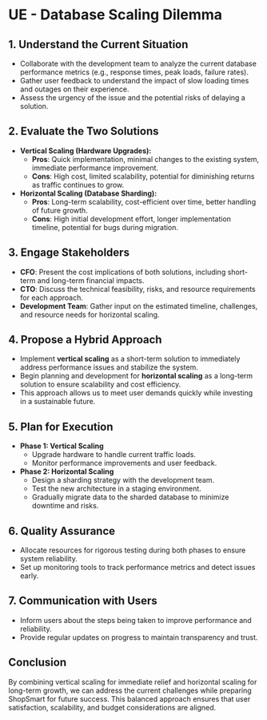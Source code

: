 # UE - Database Scaling Dilemma 


## 1. **Understand the Current Situation**
   - Collaborate with the development team to analyze the current database performance metrics (e.g., response times, peak loads, failure rates).
   - Gather user feedback to understand the impact of slow loading times and outages on their experience.
   - Assess the urgency of the issue and the potential risks of delaying a solution.

## 2. **Evaluate the Two Solutions**
   - **Vertical Scaling (Hardware Upgrades):**
     - **Pros**: Quick implementation, minimal changes to the existing system, immediate performance improvement.
     - **Cons**: High cost, limited scalability, potential for diminishing returns as traffic continues to grow.
   - **Horizontal Scaling (Database Sharding):**
     - **Pros**: Long-term scalability, cost-efficient over time, better handling of future growth.
     - **Cons**: High initial development effort, longer implementation timeline, potential for bugs during migration.

## 3. **Engage Stakeholders**
   - **CFO**: Present the cost implications of both solutions, including short-term and long-term financial impacts.
   - **CTO**: Discuss the technical feasibility, risks, and resource requirements for each approach.
   - **Development Team**: Gather input on the estimated timeline, challenges, and resource needs for horizontal scaling.

## 4. **Propose a Hybrid Approach**
   - Implement **vertical scaling** as a short-term solution to immediately address performance issues and stabilize the system.
   - Begin planning and development for **horizontal scaling** as a long-term solution to ensure scalability and cost efficiency.
   - This approach allows us to meet user demands quickly while investing in a sustainable future.

## 5. **Plan for Execution**
   - **Phase 1: Vertical Scaling**
     - Upgrade hardware to handle current traffic loads.
     - Monitor performance improvements and user feedback.
   - **Phase 2: Horizontal Scaling**
     - Design a sharding strategy with the development team.
     - Test the new architecture in a staging environment.
     - Gradually migrate data to the sharded database to minimize downtime and risks.

## 6. **Quality Assurance**
   - Allocate resources for rigorous testing during both phases to ensure system reliability.
   - Set up monitoring tools to track performance metrics and detect issues early.

## 7. **Communication with Users**
   - Inform users about the steps being taken to improve performance and reliability.
   - Provide regular updates on progress to maintain transparency and trust.

## Conclusion
By combining vertical scaling for immediate relief and horizontal scaling for long-term growth, we can address the current challenges while preparing ShopSmart for future success. This balanced approach ensures that user satisfaction, scalability, and budget considerations are aligned.